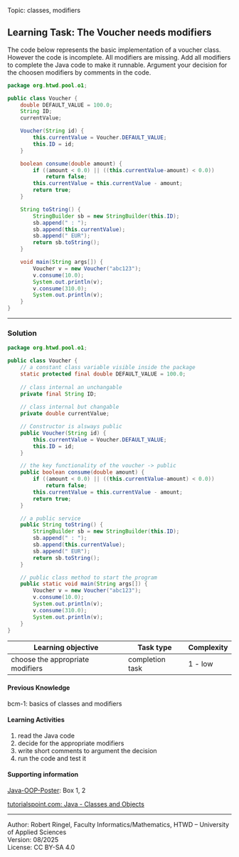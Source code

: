 Topic: classes, modifiers

## Learning Task: The Voucher needs modifiers

The code below represents the basic implementation of a voucher class. However the code is incomplete. All modifiers are missing. Add all modifiers to complete the Java code to make it runnable. Argument your decision for the choosen modifiers by comments in the code.

``` java
package org.htwd.pool.o1;

public class Voucher {
    double DEFAULT_VALUE = 100.0;
    String ID;
    currentValue;

    Voucher(String id) {
        this.currentValue = Voucher.DEFAULT_VALUE;
        this.ID = id;
    }

    boolean consume(double amount) {
        if ((amount < 0.0) || ((this.currentValue-amount) < 0.0))
            return false;
        this.currentValue = this.currentValue - amount;
        return true;
    }

    String toString() {
        StringBuilder sb = new StringBuilder(this.ID);
        sb.append(" : ");
        sb.append(this.currentValue);
        sb.append(" EUR");
        return sb.toString();
    }

    void main(String args[]) {
        Voucher v = new Voucher("abc123");
        v.consume(10.0);
        System.out.println(v);
        v.consume(310.0);
        System.out.println(v);
    }
}
```

---------------------------------------

### Solution

``` java
package org.htwd.pool.o1;

public class Voucher {
    // a constant class variable visible inside the package
    static protected final double DEFAULT_VALUE = 100.0;
    
    // class internal an unchangable
    private final String ID;
    
    // class internal but changable
    private double currentValue;

    // Constructor is alsways public
    public Voucher(String id) {
        this.currentValue = Voucher.DEFAULT_VALUE;
        this.ID = id;
    }

    // the key functionality of the voucher -> public
    public boolean consume(double amount) {
        if ((amount < 0.0) || ((this.currentValue-amount) < 0.0))
            return false;
        this.currentValue = this.currentValue - amount;
        return true;
    }

    // a public service
    public String toString() {
        StringBuilder sb = new StringBuilder(this.ID);
        sb.append(" : ");
        sb.append(this.currentValue);
        sb.append(" EUR");
        return sb.toString();
    }

    // public class method to start the program
    public static void main(String args[]) {
        Voucher v = new Voucher("abc123");
        v.consume(10.0);
        System.out.println(v);
        v.consume(310.0);
        System.out.println(v);
    }
}
```

| **Learning objective**                         | **Task type**   | **Complexity** |
| ---------------------------------------------- | --------------- | -------------- |
| choose the appropriate modifiers               | completion task | 1 - low        |  

#### Previous Knowledge

bcm-1: basics of classes and modifiers  

#### Learning Activities

1) read the Java code
2) decide for the appropriate modifiers
3) write short comments to argument the decision
4) run the code and test it

#### Supporting information

[Java-OOP-Poster](../JavaPosterOOP_engl.pdf): Box 1, 2

[tutorialspoint.com: Java - Classes and Objects](https://www.tutorialspoint.com/java/java_object_classes.htm)  


---------------------------------------
Author: Robert Ringel, Faculty Informatics/Mathematics, HTWD – University of Applied Sciences  
Version: 08/2025            
License: CC BY-SA 4.0
